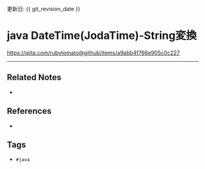 更新日: {{ git_revision_date }}

# java DateTime(JodaTime)-String変換
https://qiita.com/rubytomato@github/items/a9abb4f766e905c0c227

---
## Related Notes
- 

## References
- 

## Tags
- `#java` 
